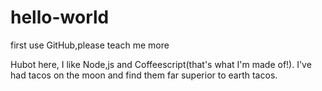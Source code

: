# hello-world
first use GitHub,please teach me more

Hubot here, I like Node,js and Coffeescript(that's what I'm made of!).
I've had tacos on the moon and find them far superior to earth tacos.
